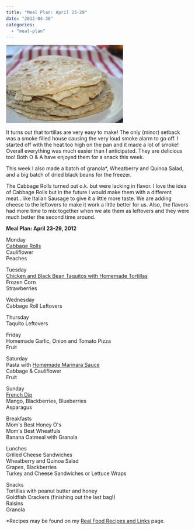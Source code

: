 ```yaml
---
title: "Meal Plan: April 23-29"
date: "2012-04-30"
categories: 
  - "meal-plan"
---
```


[![](images/IMG_6225.JPG)](http://2.bp.blogspot.com/-DmCScbRo18U/T534i7ujO0I/AAAAAAAAAhI/iepsX_XHGN0/s1600/IMG_6225.JPG)

  
  
It turns out that tortillas are very easy to make! The only (minor) setback was a smoke filled house causing the very loud smoke alarm to go off. I started off with the heat too high on the pan and it made a lot of smoke! Overall everything was much easier than I anticipated. They are delicious too! Both O & A have enjoyed them for a snack this week.   
  
  
This week I also made a batch of granola\*, Wheatberry and Quinoa Salad, and a big batch of dried black beans for the freezer.  
  
  
The Cabbage Rolls turned out o.k. but were lacking in flavor. I love the idea of Cabbage Rolls but in the future I would make them with a different meat...like Italian Sausage to give it a little more taste. We are adding cheese to the leftovers to make it work a little better for us. Also, the flavors had more time to mix together when we ate them as leftovers and they were much better the second time around.  
  
  
**Meal Plan: April 23-29, 2012**  
  
Monday  
[Cabbage Rolls](http://onceamonthmom.com/whole-foods-grand-moms-galumpkis/)  
Cauliflower  
Peaches  
  
  
Tuesday  
[Chicken and Black Bean Taquitos with Homemade Tortillas](http://blogs.babble.com/family-kitchen/2011/03/26/black-bean-chicken-taquitos/)  
Frozen Corn  
Strawberries  
  
  
Wednesday  
Cabbage Roll Leftovers  
  
  
Thursday  
Taquito Leftovers  
  
  
Friday  
Homemade Garlic, Onion and Tomato Pizza  
Fruit   
  
  
Saturday  
Pasta with [Homemade Marinara Sauce](http://onceamonthmom.com/marinara-sauce-a-la-seaton/)  
Cabbage & Cauliflower  
Fruit  
  
  
Sunday  
[French Dip](http://onceamonthmom.com/slow-cooker-french-dip/)  
Mango, Blackberries, Blueberries  
Asparagus  
  
  
Breakfasts  
Mom's Best Honey O's  
Mom's Best Wheatfuls  
Banana Oatmeal with Granola  
  
  
Lunches  
Grilled Cheese Sandwiches  
Wheatberry and Quinoa Salad  
Grapes, Blackberries  
Turkey and Cheese Sandwiches or Lettuce Wraps  
  
  
Snacks  
Tortillas with peanut butter and honey  
Goldfish Crackers (finishing out the last bag!)  
Raisins  
Granola  
  
  
  
  
\*Recipes may be found on my [Real Food Recipes and Links](http://healthymomontherun.blogspot.com/p/real-food-recipes-links.html) page.
